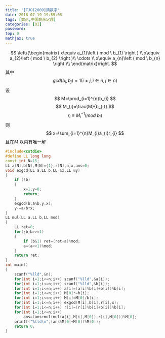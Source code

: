 ```yaml
---
title: '[TJOI2009]猜数字'
date: 2018-07-19 19:59:08
tags: [数论,中国剩余定理]
categories: [OI]
password:
top: 0
mathjax: true
---
```

$$
\left\{\begin{matrix}
 x\equiv a_{1}\left ( mod \ b_{1} \right )  \\ 
x\equiv a_{2}\left ( mod \ b_{2} \right )\\
\cdots \\
x\equiv a_{n}\left ( mod \ b_{n} \right )\\
\end{matrix}\right.
$$
其中$$gcd\left ( b_{i} ,b_{j}\right )=1\left ( i\neq j,i\in n,j\in n \right )$$
设
$$
M=\prod_{i=1}^{n}b_{i}
$$
$$
M_{i}=\frac{M}{b_{i}}
$$
$$
r_{i}\equiv M_{i}^{-1}\left ( mod \ b_{i} \right )
$$
则
$$
x=\sum_{i=1}^{n}M_{i}a_{i}r_{i}
$$
且在*M* 以内有唯一解
<!--more-->
```c++
#include<cstdio>
#define LL long long
const int N=15;
LL a[N],b[N],M[N]={1},r[N],n,x,ans=0;
void exgcd(LL a,LL b,LL &x,LL &y)
{
    if (!b) 
    {
        x=1,y=0;
        return;
    }
    exgcd(b,a%b,y,x);
    y-=a/b*x;
}
LL mul(LL a,LL b,LL mod)
{
    LL ret=0;
    for(;b;b>>=1)
    {
        if (b&1) ret=(ret+a)%mod;
        a=(a<<1)%mod;
    }
    return ret;
}
int main()
{
    scanf("%lld",&n);
    for(int i=1;i<=n;i++) scanf("%lld",&a[i]);
    for(int i=1;i<=n;i++) scanf("%lld",&b[i]);
    for(int i=1;i<=n;i++) a[i]=(a[i]%b[i]+b[i])%b[i];
    for(int i=1;i<=n;i++) M[0]*=b[i];
    for(int i=1;i<=n;i++) M[i]=M[0]/b[i];
    for(int i=1;i<=n;i++) exgcd(M[i],b[i],r[i],x);
    for(int i=1;i<=n;i++) r[i]=(r[i]%b[i]+b[i])%b[i];
    for(int i=1;i<=n;i++) 
        ans=(ans+mul(mul(a[i],M[i],M[0]),r[i],M[0]))%M[0];
    printf("%lld\n",(ans%M[0]+M[0])%M[0]);
    return 0;
}
```

